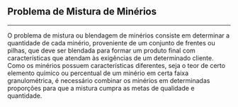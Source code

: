<h2>Problema de Mistura de Minérios</h2>
<hr>

O problema de mistura ou blendagem de minérios consiste em determinar a 
quantidade de cada minério, proveniente de um conjunto de frentes ou pilhas, 
que deve ser blendada para formar um produto final com características que 
atendam às exigências de um determinado cliente. Como os minérios possuem 
características diferentes, seja o teor de certo elemento químico ou percentual 
de um minério em certa faixa granulométrica, é necessário combinar os minérios 
em determinadas proporções para que a mistura cumpra as metas de qualidade e 
quantidade.
